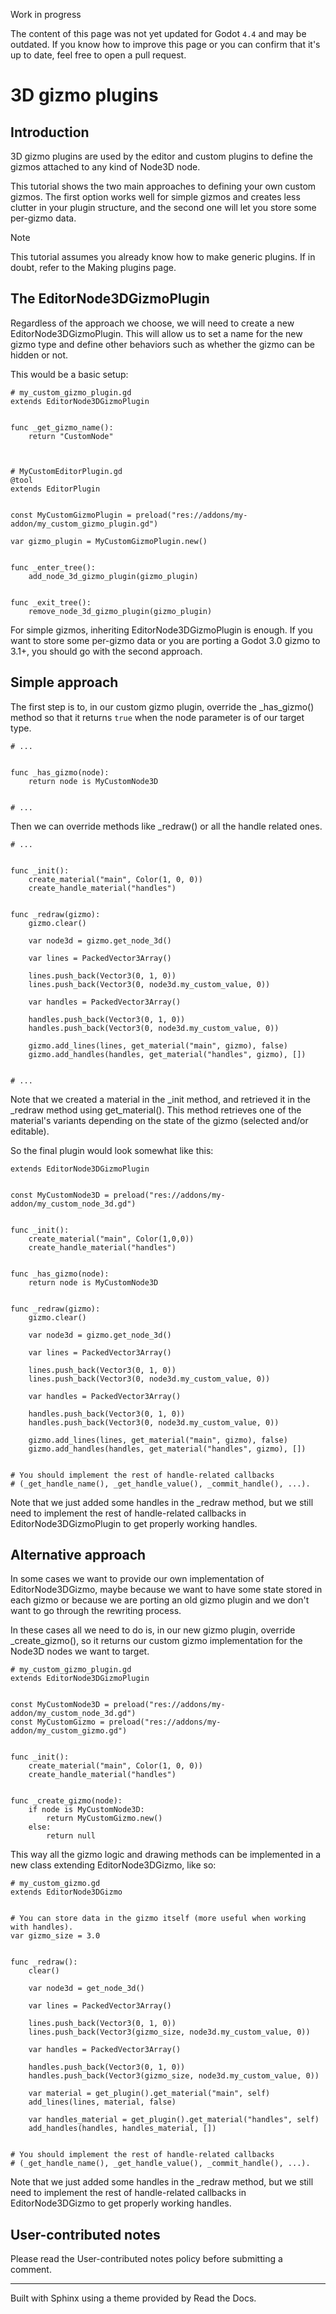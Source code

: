 Work in progress

The content of this page was not yet updated for Godot `4.4` and may be
outdated. If you know how to improve this page or you can confirm that it's up
to date, feel free to open a pull request.

# 3D gizmo plugins

## Introduction

3D gizmo plugins are used by the editor and custom plugins to define the
gizmos attached to any kind of Node3D node.

This tutorial shows the two main approaches to defining your own custom
gizmos. The first option works well for simple gizmos and creates less clutter
in your plugin structure, and the second one will let you store some per-gizmo
data.

Note

This tutorial assumes you already know how to make generic plugins. If in
doubt, refer to the Making plugins page.

## The EditorNode3DGizmoPlugin

Regardless of the approach we choose, we will need to create a new
EditorNode3DGizmoPlugin. This will allow us to set a name for the new gizmo
type and define other behaviors such as whether the gizmo can be hidden or
not.

This would be a basic setup:

    
    
    # my_custom_gizmo_plugin.gd
    extends EditorNode3DGizmoPlugin
    
    
    func _get_gizmo_name():
        return "CustomNode"
    
    
    
    # MyCustomEditorPlugin.gd
    @tool
    extends EditorPlugin
    
    
    const MyCustomGizmoPlugin = preload("res://addons/my-addon/my_custom_gizmo_plugin.gd")
    
    var gizmo_plugin = MyCustomGizmoPlugin.new()
    
    
    func _enter_tree():
        add_node_3d_gizmo_plugin(gizmo_plugin)
    
    
    func _exit_tree():
        remove_node_3d_gizmo_plugin(gizmo_plugin)
    

For simple gizmos, inheriting EditorNode3DGizmoPlugin is enough. If you want
to store some per-gizmo data or you are porting a Godot 3.0 gizmo to 3.1+, you
should go with the second approach.

## Simple approach

The first step is to, in our custom gizmo plugin, override the _has_gizmo()
method so that it returns `true` when the node parameter is of our target
type.

    
    
    # ...
    
    
    func _has_gizmo(node):
        return node is MyCustomNode3D
    
    
    # ...
    

Then we can override methods like _redraw() or all the handle related ones.

    
    
    # ...
    
    
    func _init():
        create_material("main", Color(1, 0, 0))
        create_handle_material("handles")
    
    
    func _redraw(gizmo):
        gizmo.clear()
    
        var node3d = gizmo.get_node_3d()
    
        var lines = PackedVector3Array()
    
        lines.push_back(Vector3(0, 1, 0))
        lines.push_back(Vector3(0, node3d.my_custom_value, 0))
    
        var handles = PackedVector3Array()
    
        handles.push_back(Vector3(0, 1, 0))
        handles.push_back(Vector3(0, node3d.my_custom_value, 0))
    
        gizmo.add_lines(lines, get_material("main", gizmo), false)
        gizmo.add_handles(handles, get_material("handles", gizmo), [])
    
    
    # ...
    

Note that we created a material in the _init method, and retrieved it in the
_redraw method using get_material(). This method retrieves one of the
material's variants depending on the state of the gizmo (selected and/or
editable).

So the final plugin would look somewhat like this:

    
    
    extends EditorNode3DGizmoPlugin
    
    
    const MyCustomNode3D = preload("res://addons/my-addon/my_custom_node_3d.gd")
    
    
    func _init():
        create_material("main", Color(1,0,0))
        create_handle_material("handles")
    
    
    func _has_gizmo(node):
        return node is MyCustomNode3D
    
    
    func _redraw(gizmo):
        gizmo.clear()
    
        var node3d = gizmo.get_node_3d()
    
        var lines = PackedVector3Array()
    
        lines.push_back(Vector3(0, 1, 0))
        lines.push_back(Vector3(0, node3d.my_custom_value, 0))
    
        var handles = PackedVector3Array()
    
        handles.push_back(Vector3(0, 1, 0))
        handles.push_back(Vector3(0, node3d.my_custom_value, 0))
    
        gizmo.add_lines(lines, get_material("main", gizmo), false)
        gizmo.add_handles(handles, get_material("handles", gizmo), [])
    
    
    # You should implement the rest of handle-related callbacks
    # (_get_handle_name(), _get_handle_value(), _commit_handle(), ...).
    

Note that we just added some handles in the _redraw method, but we still need
to implement the rest of handle-related callbacks in EditorNode3DGizmoPlugin
to get properly working handles.

## Alternative approach

In some cases we want to provide our own implementation of EditorNode3DGizmo,
maybe because we want to have some state stored in each gizmo or because we
are porting an old gizmo plugin and we don't want to go through the rewriting
process.

In these cases all we need to do is, in our new gizmo plugin, override
_create_gizmo(), so it returns our custom gizmo implementation for the Node3D
nodes we want to target.

    
    
    # my_custom_gizmo_plugin.gd
    extends EditorNode3DGizmoPlugin
    
    
    const MyCustomNode3D = preload("res://addons/my-addon/my_custom_node_3d.gd")
    const MyCustomGizmo = preload("res://addons/my-addon/my_custom_gizmo.gd")
    
    
    func _init():
        create_material("main", Color(1, 0, 0))
        create_handle_material("handles")
    
    
    func _create_gizmo(node):
        if node is MyCustomNode3D:
            return MyCustomGizmo.new()
        else:
            return null
    

This way all the gizmo logic and drawing methods can be implemented in a new
class extending EditorNode3DGizmo, like so:

    
    
    # my_custom_gizmo.gd
    extends EditorNode3DGizmo
    
    
    # You can store data in the gizmo itself (more useful when working with handles).
    var gizmo_size = 3.0
    
    
    func _redraw():
        clear()
    
        var node3d = get_node_3d()
    
        var lines = PackedVector3Array()
    
        lines.push_back(Vector3(0, 1, 0))
        lines.push_back(Vector3(gizmo_size, node3d.my_custom_value, 0))
    
        var handles = PackedVector3Array()
    
        handles.push_back(Vector3(0, 1, 0))
        handles.push_back(Vector3(gizmo_size, node3d.my_custom_value, 0))
    
        var material = get_plugin().get_material("main", self)
        add_lines(lines, material, false)
    
        var handles_material = get_plugin().get_material("handles", self)
        add_handles(handles, handles_material, [])
    
    
    # You should implement the rest of handle-related callbacks
    # (_get_handle_name(), _get_handle_value(), _commit_handle(), ...).
    

Note that we just added some handles in the _redraw method, but we still need
to implement the rest of handle-related callbacks in EditorNode3DGizmo to get
properly working handles.

## User-contributed notes

Please read the User-contributed notes policy before submitting a comment.

* * *

Built with Sphinx using a theme provided by Read the Docs.

